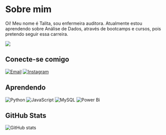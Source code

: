 # Sobre mim
Oi! Meu nome é Talita, sou enfermeira auditora. Atualmente estou aprendendo sobre Análise de Dados, através de bootcamps e cursos, pois pretendo seguir essa carreira.

<img src="https://cdn.dribbble.com/users/1651609/screenshots/14770259/media/e6a5719823c86b42bfd49333133280b8.gif">

## Conecte-se comigo
[![Email](https://img.shields.io/badge/-Email-000?style=for-the-badge&logo=microsoft-outlook&logoColor=823085)](mailto:talitag.gencio@outlook.com)
[![Instagram](https://img.shields.io/badge/Instagram-000?style=for-the-badge&logo=instagram&logoColor=823085)](https://www.instagram.com/tguerra_/)


## Aprendendo
![Python](https://img.shields.io/badge/Python-000?style=for-the-badge&logo=python)
![JavaScript](https://img.shields.io/badge/JavaScript-000?style=for-the-badge&logo=javascript)
![MySQL](https://img.shields.io/badge/mysql-000?style=for-the-badge&logo=mysql&logoColor=white)
![Power Bi](https://img.shields.io/badge/power_bi-000?style=for-the-badge&logo=powerbi&logoColor=yellow)


## GitHub Stats
![GitHub stats](https://github-readme-stats.vercel.app/api?username=Talita-T&show_icons=true&icon_color=30A3DC&theme=synthwave&hide_title=true&hide=stars)
